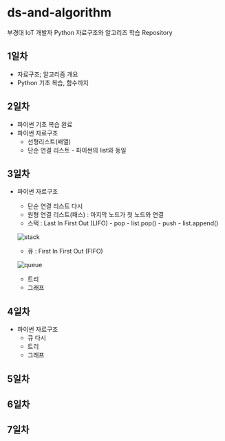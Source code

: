 # ds-and-algorithm
부경대 IoT 개발자 Python 자료구조와 알고리즈 학습 Repository

## 1일차
- 자료구조; 알고리즘 개요
- Python 기초 복습, 함수까지



## 2일차
- 파이썬 기초 복습 완료
- 파이썬 자료구조
  - 선형리스트(배열)
  - 단순 연결 리스트 - 파이썬의 list와 동일

## 3일차
- 파이썬 자료구조
  - 단순 연결 리스트 다시
  - 원형 연결 리스트(패스) : 마지막 노드가 첫 노드와 연결
  - 스택 : Last In First Out (LIFO)
        - pop - list.pop()
        - push - list.append()

        
   ![stack](https://cs.lmu.edu/~ray/images/stack.gif)
  - 큐 : First In First Out (FIFO)

   ![queue](https://raw.githubusercontent.com/Juhyi/ds-and-algorithm/main/imges/ds01.png)
  - 트리
  - 그래프

## 4일차
- 파이썬 자료구조
  - 큐 다시
  - 트리
  - 그래프
## 5일차

## 6일차

## 7일차





[def]: https://raw.githubusercontent.com/Juhyi/ds-and-algorithm/main/imges/ds01.png